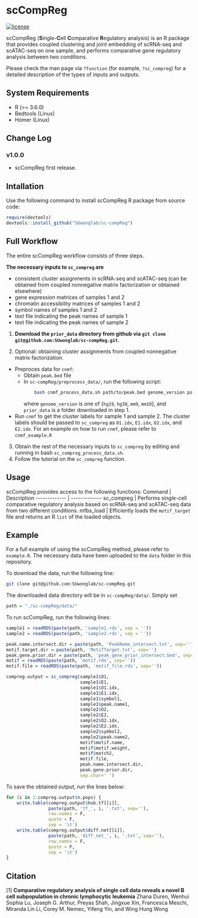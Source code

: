 # scCompReg #
[![license](https://img.shields.io/github/license/DAVFoundation/captain-n3m0.svg?style=flat-square)](https://github.com/DAVFoundation/captain-n3m0/blob/master/LICENSE)

scCompReg (**S**ingle-**C**ell **C**omparative **R**egulatory analysis) is an R package that provides coupled clustering and joint embedding of scRNA-seq and scATAC-seq on one sample, and performs comparative gene regulatory analysis between two conditions.

Please check the man page via `?function` (for example, `?sc_compreg`) for a detailed description of the types of inputs and outputs.

## System Requirements ##
* R (>= 3.6.0)
* Bedtools (Linux)
* Homer (Linux)

## Change Log ##
### v1.0.0 ###
* scCompReg first release.

## Intallation
Use the following command to install scCompReg R package from source code:
```R
require(devtools)
devtools::install_github("SUwonglab/sc-compReg")
```

## Full Workflow ##
The entire scCompReg workflow consists of three steps. 

**The necessary inputs to `sc_compreg` are**
* consistent cluster assignments in scRNA-seq and scATAC-seq (can be obtained from coupled nonnegative matrix factorization or obtained elsewhere)
* gene expression matrices of samples 1 and 2
* chromatin accessibility matrices of samples 1 and 2
* symbol names of samples 1 and 2
* text file indicating the peak names of sample 1
* text file indicating the peak names of sample 2

1. **Download the `prior_data` directory from github via `git clone git@github.com:SUwonglab/sc-compReg.git`.**

2. Optional: obtaining cluster assignments from coupled nonnegative matrix factorization.
* Preproces data for `cnmf`:
    * Obtain `peak.bed` file
    * In `sc-compReg/preprocess_data/`, run the following script:
        ```bash
            bash cnmf_process_data.sh path/to/peak.bed genome_version path/to/prior_data
        ```
        where `genome_version` is one of {`hg19`, `hg38`, `mm9`, `mm10`}, and `prior_data` is a folder downloaded in step 1.
* Run `cnmf` to get the cluster labels for sample 1 and sample 2. The cluster labels should be passed to `sc_compreg` as `O1.idx`, `E1.idx`, `O2.idx`, and `E2.idx`. For an example on how to run `cnmf`, please refer to `cnmf_example.R`



3. Obtain the rest of the necessary inputs to `sc_compreg` by editing and running in bash `sc_compreg_process_data.sh`.
4. Follow the tutorial on the `sc_compreg` function. 


## Usage ##
scCompReg provides access to the following functions:
Command       | Description
------------- | -------------
sc_compreg    | Performs single-cell comparative regulatory analysis based on scRNA-seq and scATAC-seq data from two different conditions.
mfbs_load     | Efficiently loads the `motif_target` file and returns an R `list` of the loaded objects.

## Example ##
For a full example of using the scCompReg method, please refer to `example.R`. The necessary data have been uploaded to the `data` folder in this repository.

To download the data, run the following line:
```bash
git clone git@github.com:SUwonglab/sc-compReg.git
```
The downloaded data directory will be in `sc-compReg/data/`. Simply set 
```R
path = "./sc-compReg/data/"
```
To run scCompReg, run the following lines:
```R
sample1 = readRDS(paste(path, 'sample1.rds', sep = ''))
sample2 = readRDS(paste(path, 'sample2.rds', sep = ''))

peak.name.intersect.dir = paste(path, 'PeakName_intersect.txt', sep='')
motif.target.dir = paste(path, 'MotifTarget.txt', sep='')
peak.gene.prior.dir = paste(path, 'peak_gene_prior_intersect.bed', sep='')
motif = readRDS(paste(path, 'motif.rds', sep=''))
motif.file = readRDS(paste(path, 'motif_file.rds', sep=''))

compreg.output = sc_compreg(sample1$O1,
                            sample1$E1,
                            sample1$O1.idx,
                            sample1$E1.idx,
                            sample1$symbol1,
                            sample1$peak.name1,
                            sample2$O2,
                            sample2$E2,
                            sample2$O2.idx,
                            sample2$E2.idx,
                            sample2$symbol2,
                            sample2$peak.name2,
                            motif$motif.name,
                            motif$motif.weight,
                            motif$match2,
                            motif.file,
                            peak.name.intersect.dir,
                            peak.gene.prior.dir,
                            sep.char=' ')

```
To save the obtained output, run the lines below:
```R
for (i in 1:compreg.output$n.pops) {
    write.table(compreg.output$hub.tf[[i]],
                paste(path, 'tf_', i, '.txt', sep=''),
                row.names = F,
                quote = F,
                sep = '\t')
    write.table(compreg.output$diff.net[[i]],
                paste(path, 'diff_net_', i, '.txt', sep=''),
                row.names = F,
                quote = F,
                sep = '\t')
}
```


## Citation ##
<a id="1">[1]</a> 
**Comparative regulatory analysis of single cell data reveals a novel B cell subpopulation in chronic lymphocytic leukemia**
Zhana Duren, Wenhui Sophia Lu, Joseph G. Arthur, Preyas Shah, Jingxue Xin,  Francesca Meschi, Miranda Lin Li, Corey M. Nemec, Yifeng Yin, and Wing Hung Wong